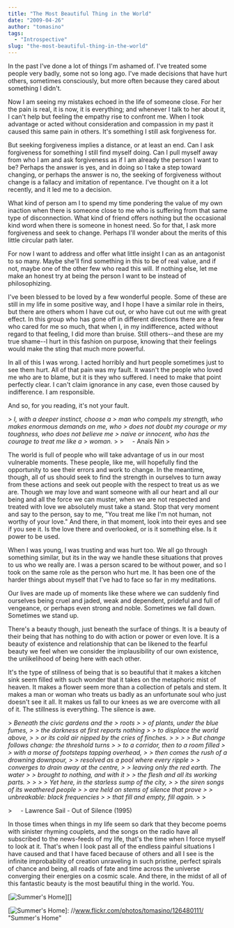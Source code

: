 ```yaml
---
title: "The Most Beautiful Thing in the World"
date: "2009-04-26"
author: "tomasino"
tags:
  - "Introspective"
slug: "the-most-beautiful-thing-in-the-world"
---
```


In the past I've done a lot of things I'm ashamed of. I've treated some
people very badly, some not so long ago. I've made decisions that have
hurt others, sometimes consciously, but more often because they cared
about something I didn't.

Now I am seeing my mistakes echoed in the life of someone close. For her
the pain is real, it is now, it is everything; and whenever I talk to
her about it, I can't help but feeling the empathy rise to confront me.
When I took advantage or acted without consideration and compassion in
my past it caused this same pain in others. It's something I still ask
forgiveness for.

But seeking forgiveness implies a distance, or at least an end. Can I
ask forgiveness for something I still find myself doing. Can I pull
myself away from who I am and ask forgiveness as if I am already the
person I want to be? Perhaps the answer is yes, and in doing so I take a
step toward changing, or perhaps the answer is no, the seeking of
forgiveness without change is a fallacy and imitation of repentance.
I've thought on it a lot recently, and it led me to a decision.

What kind of person am I to spend my time pondering the value of my own
inaction when there is someone close to me who is suffering from that
same type of disconnection. What kind of friend offers nothing but the
occasional kind word when there is someone in honest need. So for that,
I ask more forgiveness and seek to change. Perhaps I'll wonder about the
merits of this little circular path later.

For now I want to address and offer what little insight I can as an
antagonist to so many. Maybe she'll find something in this to be of real
value, and if not, maybe one of the other few who read this will. If
nothing else, let me make an honest try at being the person I want to be
instead of philosophizing.

I've been blessed to be loved by a few wonderful people. Some of these
are still in my life in some positive way, and I hope I have a similar
role in theirs, but there are others whom I have cut out, or who have
cut out me with great effect. In this group who has gone off in
different directions there are a few who cared for me so much, that when
I, in my indifference, acted without regard to that feeling, I did more
than bruise. Still others--and these are my true shame--I hurt in this
fashion on purpose, knowing that their feelings would make the sting
that much more powerful.

In all of this I was wrong. I acted horribly and hurt people sometimes
just to see them hurt. All of that pain was my fault. It wasn't the
people who loved me who are to blame, but it is they who suffered. I
need to make that point perfectly clear. I can't claim ignorance in any
case, even those caused by indifference. I am responsible.

And so, for you reading, it's not your fault.

<p>
> <span style="font-style: italic;">I, with a deeper instinct, choose a
> man who compels my strength, who makes enormous demands on me, who
> does not doubt my courage or my toughness, who does not believe me
> naive or innocent, who has the courage to treat me like a
> woman.</span>
>
>      - Anaïs Nin
> </p>

The world is full of people who will take advantage of us in our most
vulnerable moments. These people, like me, will hopefully find the
opportunity to see their errors and work to change. In the meantime,
though, all of us should seek to find the strength in ourselves to turn
away from these actions and seek out people with the respect to treat us
as we are. Though we may love and want someone with all our heart and
all our being and all the force we can muster, when we are not respected
and treated with love we absolutely must take a stand. Stop that very
moment and say to the person, say to me, "You treat me like I'm not
human, not worthy of your love." And there, in that moment, look into
their eyes and see if you see it. Is the love there and overlooked, or
is it something else. Is it power to be used.

When I was young, I was trusting and was hurt too. We all go through
something similar, but its in the way we handle these situations that
proves to us who we really are. I was a person scared to be without
power, and so I took on the same role as the person who hurt me. It has
been one of the harder things about myself that I've had to face so far
in my meditations.

Our lives are made up of moments like these where we can suddenly find
ourselves being cruel and jaded, weak and dependent, prideful and full
of vengeance, or perhaps even strong and noble. Sometimes we fall down.
Sometimes we stand up.

There's a beauty though, just beneath the surface of things. It is a
beauty of their being that has nothing to do with action or power or
even love. It is a beauty of existence and relationship that can be
likened to the fearful beauty we feel when we consider the
implausibility of our own existence, the unlikelihood of being here with
each other.

It's the type of stillness of being that is so beautiful that it makes a
kitchen sink seem filled with such wonder that it takes on the
metaphoric mist of heaven. It makes a flower seem more than a collection
of petals and stem. It makes a man or woman who treats us badly as an
unfortunate soul who just doesn't see it all. It makes us fall to our
knees as we are overcome with all of it. The stillness is everything.
The silence is awe.

<p>
> <span style="font-style: italic;">Beneath the civic gardens and the
> roots
>
>  of plants, under the blue fumes,
>
>  the darkness at first reports nothing
>
>  to displace the world above,
>
>  or its cold air nipped by the cries of finches.
>
>
>
>  But change follows change: the threshold turns
>
>  to a corridor, then to a room filled
>
>  with a morse of footsteps tapping overhead,
>
>  then comes the rush of a drowning downpour,
>
>  resolved as a pool where every ripple
>
>  converges to drain away at the centre,
>
>  leaving only the red earth. The water
>
>  brought to nothing, and with it
>
>  the flesh and all its working parts.
>
>
>
>  Yet here, in the starless sump of the city,
>
>  the siren songs of its weathered people
>
>  are held on stems of silence that prove
>
>  unbreakable: black frequencies
>
>  that fill and empty, fill again.</span>
>
> </p>
>     - Lawrence Sail - Out of Silence (1995)

In those times when things in my life seem so dark that they become
poems with sinister rhyming couplets, and the songs on the radio have
all subscribed to the news-feeds of my life, that's the time when I
force myself to look at it. That's when I look past all of the endless
painful situations I have caused and that I have faced because of others
and all I see is the infinite improbability of creation unraveling in
such pristine, perfect spirals of chance and being, all roads of fate
and time across the universe converging their energies on a cosmic
scale. And there, in the midst of all of this fantastic beauty is the
most beautiful thing in the world. You.

[![Summer's Home][]][]

  [Summer's Home]: //farm1.static.flickr.com/47/126480111_f97e5834e2_o.jpg
  [![Summer's Home][]]: //www.flickr.com/photos/tomasino/126480111/
    "Summer's Home"
